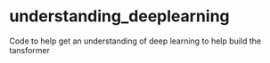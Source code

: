 # understanding_deeplearning
Code to help get an understanding of deep learning to help build the tansformer 

